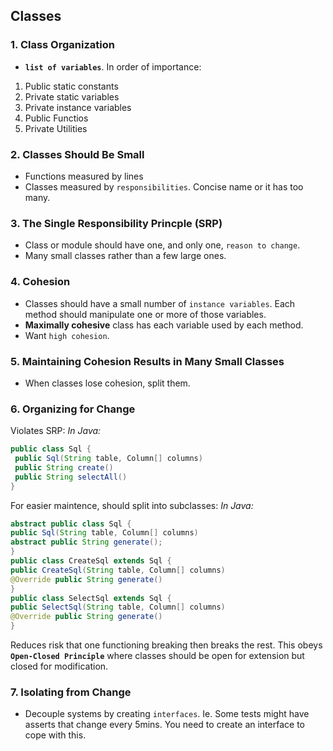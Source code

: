 ## Classes

### 1. Class Organization
- **`list of variables`**. In order of importance:
1. Public static constants
2. Private static variables
3. Private instance variables
4. Public Functios
5. Private Utilities

### 2. Classes Should Be Small
- Functions measured by lines
- Classes measured by `responsibilities`. Concise name or it has too many.

### 3. The Single Responsibility Princple (SRP)
- Class or module should have one, and only one, `reason to change`.  
- Many small classes rather than a few large ones.

### 4. Cohesion
- Classes should have a small number of `instance variables`. Each method should manipulate one or more of those variables.
- **Maximally cohesive** class has each variable used by each method.
- Want `high cohesion`.

### 5. Maintaining Cohesion Results in Many Small Classes
- When classes lose cohesion, split them.

### 6. Organizing for Change
Violates SRP:
*In Java:*
```java
public class Sql {
 public Sql(String table, Column[] columns)
 public String create()
 public String selectAll()
}
 ```
 For easier maintence, should split into subclasses:
 *In Java:*
 ```java
 abstract public class Sql {
 public Sql(String table, Column[] columns)
 abstract public String generate();
}
public class CreateSql extends Sql {
 public CreateSql(String table, Column[] columns)
 @Override public String generate()
}
public class SelectSql extends Sql {
 public SelectSql(String table, Column[] columns)
 @Override public String generate()
}
 ```
 Reduces risk that one functioning breaking then breaks the rest. This obeys **`Open-Closed Principle`** where classes should be open for extension but closed for modification.

 ### 7. Isolating from Change
 - Decouple systems by creating `interfaces`. Ie. Some tests might have asserts that change every 5mins. You need to create an interface to cope with this.
